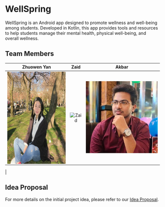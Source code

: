 # WellSpring

WellSpring is an Android app designed to promote wellness and well-being among students. Developed in Kotlin, this app provides tools and resources to help students manage their mental health, physical well-being, and overall wellness.

## Team Members

| Zhuowen Yan | Zaid | Akbar |
|:-----------:|:----:|:-----:|
| <img src="https://github.com/CS639-WellSpring/WellSpring/blob/main/img-folder/zhuowen.jpg" width = "300" height = "300" alt="Zhuowen" align=center /> | ![Zaid](link_to_image) | ![Akbar](https://github.com/CS639-WellSpring/WellSpring/blob/main/img-folder/Akbar.jpg)
 |

## Idea Proposal
For more details on the initial project idea, please refer to our [Idea Proposal](https://docs.google.com/document/d/16VK8QEO1k3YN_DWR8LQGigHSgqhZ_y5vnebZW-SnGIw/edit?usp=drive_link).